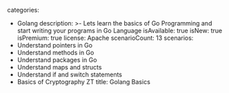 categories:
  - Golang
description: >-
  Lets learn the basics of Go Programming and start writing your programs in Go
  Language
isAvailable: true
isNew: true
isPremium: true
license: Apache
scenarioCount: 13
scenarios:
  - Understand pointers in Go
  - Understand methods in Go
  - Understand packages in Go
  - Understand maps and structs
  - Understand if and switch statements
  - Basics of Cryptography ZT
title: Golang Basics
